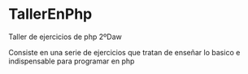 # TallerEnPhp
Taller de ejercicios de php 2ºDaw

Consiste en una serie de ejercicios que tratan de enseñar lo basico e indispensable para programar en php